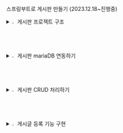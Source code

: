 
스프링부트로 게시판 만들기 (2023.12.18~진행중)


<details>
<summary>
  <img src="" alt="" width="2%" /> 게시판 프로젝트 구조
</summary>
   <br>


![캡처](https://github.com/asdfwoomin/woomin/assets/154343478/d2dffb55-31b5-4d04-b385-a3110cb57974)



  
<p>$\bf{\large{\color{#6580DD}1. src/main/java 디렉터리}}$</p>

스프링 레거시와 마찬가지로 클래스, 인터페이스 등 Java 관련 파일이 위치하는 디렉터리입니다.

<p>$\bf{\large{\color{#6580DD}2. BoardApplication 클래스}}$</p>

이전 글에서 생성한 Board 프로젝트의 com.study 패키지에는 우리가 생성하지 않은 BoardApplication 클래스가 포함되어 있습니다.  main( ) 메서드는 SpringApplication.run( )을 호출해서 웹 애플리케이션을 실행하는 역할을 합니다.
 다음은 클래스 레벨에 선언된 @SpringBootAplication 어노테이션입니다. 해당 어노테이션은 다음의 세 가지 어노테이션으로 구성되어 있습니다.

        2-1. @EnableAutoConfiguration
        스프링 부트는 개발에 필요한 몇 가지 필수적인 설정들의 처리가 되어 있으며, 해당 애너테이션에 의해 다양한 설정들의 일부가 자동으로 완료됩니다.

        2-2. @ComponentScan
        XML 설정 방식을 이용하는 스프링 레거시는 빈(Bean)의 등록 및 스캔을 위해, 수동으로 ComponentScan을 여러 개 선언하는 방식을 사용했었습니다.스프링 부트는 해당 어노테이션에 의해 자동으로 컴포넌트 클래스를 검색하고, 스프링 애플리케이션 콘텍스트(IoC 컨테이너)에 빈(Bean)으로 등록합니다. 쉽게 말해, 의존성 주입(DI) 과정이 더욱 간편해졌다고 생각할 수 있습니다.

        2-3. @Configuration
        해당 어노테이션이 선언된 클래스는 Java 기반의 설정 파일로 인식됩니다. 스프링 4 버전부터 Java 기반의 설정이 가능하게 되었으며, XML 설정에 큰 시간을 소모하지 않아도 됩니다.

<p>$\bf{\large{\color{#6580DD}3. src/main/resources 디렉터리}}$</p>

스프링 레거시는 프로젝트가 생성되었을 때 해당 디렉터리에 log4.xml 파일만  생성되었습니다. 스프링 부트는 templates 폴더, static 폴더, application.properties 파일이 기본적으로 생성됩니다.

        3-1. templates
        스프링 레거시는 HTML 내에 Java 코드를 삽입하는 방식인 JSP를 주로 사용했었습니다. 하지만, 스프링 공식 문서에서는 View(화면) 영역에서 JSP가 아닌 타임리프(Thymeleaf) 템플릿 엔진의 사용을 권장하고 있습니다.타임리프는 JSP와 마찬가지로 HTML 내에서 Java 영역의 데이터를 처리하는 데 사용됩니다. 문법 또한 JSTL과 유사하기에(큰 차이가 없음), 결론적으로 해당 디렉터리에는 타임리프 관련 파일이 위치하게 되고, 타임리프는 HTML5 기반이기 때문에 HTML 파일로 화면을 구성합니다.

        3-2. static
        해당 폴더에는 css, fonts, images, plugin, scripts 등의 정적 리소스 파일이 위치합니다.

        3-3. application.properties
        해당 파일은 웹 애플리케이션을 실행하면서 자동으로 로딩되는 파일입니다. 예를 들어, 부트에 내장된 톰캣의 포트 번호, 콘텍스트 패스(Context Path) 설정이나, 데이터베이스 관련 정보 등 애플리케이션에서 사용하는 여러가지 설정을 해당 파일에 Key - Value 형식으로 선언해서 사용할 수 있습니다.선언한 속성은 일반적으로 설정(Configuration) 파일에서 사용합니다.


<p>$\bf{\large{\color{#6580DD}4. src/test/java 디렉터리}}$</p>

해당 디렉터리의 com.study 패키지에는 BoardApplicationTests 클래스가 생성되어 있습니다. 해당 클래스를 이용해서 개발 단계별로 단위 테스트를 진행하게 되며, 스프링 레거시와는 달리 복잡한 설정 없이 곧바로 테스트가 가능합니다.

<p>$\bf{\large{\color{#6580DD}5. build.gradle}}$</p> 
프로젝트를 생성하면서 프로젝트의 빌드 도구를 그레이들(Gradle)로 선택했습니다. 기존의 스프링은 pom.xml에 dependency를 추가해서 라이브러리를 관리하는 방식의 메이븐(Maven)을 이용했었는데 최근에는 메이븐 보다 그레이들을 선호하는 추세라고 합니다. 메이븐은 하나의 라이브러리를 추가하려면 평균적으로 네 줄 이상의 코드를 작성해야 하지만, 그레이들은단 한 줄의 코드로 라이브러리를 추가할 수 있습니다.
 프로젝트에 포함된 모든 라이브러리는 IDE의 External Libraries에서 확인할 수 있습니다.
 
<p>$\bf{\large{\color{#6580DD}6. MVC 패턴}}$</p> 

기존의 스프링과 마찬가지로 MVC 패턴으로 개발하게 됩니다.
 
   
        

         6-1.  모델, Model - (M)
           데이터를 처리하는 영역으로, 흔히 비즈니스 로직을 처리하는 영역이라고 이야기합니다. 해당 영역은 DB와 통신하고, 사용자가 원하는 데이터를 가공하는 역할을 합니다.

         6-2.  뷰, View - (V)
           사용자가 보는 화면을 의미하며, 타임리프(HTML)를 이용해서 화면을 처리합니다.뷰(View) == 화면(UI) == 사용자(User)
   
         6-3.  컨트롤러, Controller - (C)
           모델(M)과 뷰(V)의 중간 다리 역할을 하는 영역입니다. 사용자가 웹에서 어떠한 요청을 하면 가장 먼저 컨트롤러를 경유합니다. 컨트롤러는 사용자의 요청을 처리할 어떠한 로직을 호출하고, 호출한 로직의 실행 결과를 사용자에게 전달하는 역할을 합니다.예를 들어, 사용자가 게시글 등록을 요청하면 컨트롤러는 게시글의 제목, 내용, 작성자 등 사용자가 입력한 데이터(파라미터)를 전달받아 유효성을 검증합니다.검증이 완료되면 모델 영역에 데이터의 가공을 요청하며, 가공이 완료되면 전달받은 데이터를 DB에 저장한 후, 데이터 등록 성공 또는 실패 여부를 컨트롤러로 전달합니다. 마지막으로 컨트롤러는 등록 요청에 대한 결과를 사용자(View)에게 전달합니다.

</details>


<details>
<summary>
  <img src="" alt="" width="2%" /> 게시판 mariaDB 연동하기
</summary>
   <br>




<p>$\bf{\large{\color{#6580DD}1. 데이터 소스(DataSource) 설정하기}}$</p> 

데이터 소스는 DB와의 커넥션을 관리해 주는 인터페이스입니다.
 
데이터 소스 설정은 대표적으로 두 가지 방법을 이용할 수 있습니다.

     
   1-1. application.properties에 DB 정보를 선언해 두고, 설정(Configuration) 파일에서 참조하는 방법
     
   1-2. 설정(Configuration) 파일에서 DB 정보를 직접 입력하는 방법

 
이 중 1-1 방법을 이용해 데이터 소스 빈(Bean)을 구성합니다. 우선, src/main/resources 디렉터리의 application.properties에 코드작성


        spring.datasource.hikari.driver-class-name=net.sf.log4jdbc.sql.jdbcapi.DriverSpy
        spring.datasource.hikari.jdbc-url=jdbc:log4jdbc:mariadb://localhost:3306/board?serverTimezone=Asia/Seoul&useUnicode=true&characterEncoding=utf8&useSSL=false&allowPublicKeyRetrieval=true
        spring.datasource.hikari.username=root
        spring.datasource.hikari.password=root
        spring.datasource.hikari.connection-test-query=SELECT NOW() FROM dual


        jdbc-url
        데이터베이스의 주소를 의미합니다. 포트 번호(3306) 뒤의 board는 애플리케이션에서 참조할 DB의 이름이며, serverTimezone 등의 파라미터는 시간, 한글 처리 등 기본적인 설정을 처리하는 용도의 파라미터입니다.

        username
        DB의 계정 아이디를 의미합니다. 별개로 추가한 사용자가 없다면, 마스터 계정인 root를 입력해 주시면 됩니다.

        password
        username에 입력한 사용자의 비밀번호를 의미합니다. 별개로 추가한 사용자가 없다면, root 계정의 비밀번호를 입력해 주시면 됩니다. 아이디랑 똑같이 root로 하였습니다.

        connection-test-query
        커넥션이 정상적으로 맺어졌는지 확인하기 위한 SQL 쿼리입니다. 애플리케이션이 실행되면 다음의 테스트 쿼리가 콘솔에 출력됩니다.


<p>$\bf{\large{\color{#6580DD}2. 데이터 소스 설정(Data Source Configuration) 클래스 추가하기}}$</p> 
스프링 부트는 클래스 선언부에 @Configuration 어노테이션만 선언해 주면, 해당 파일이 Java 기반의 설정 파일임을 인식합니다.
데이터 소스 객체(Bean)를 관리해 줄 설정(Configuration) 클래스가 필요합니다.

      2-1. 패키지, 클래스 추가하기
      src/main/java 디렉터리의 com.study 패키지에 config 패키지를 추가하고, 그 안에 DatabaseConfig 클래스를 추가를 해야 합니다.
      소스는 다음과 같습니다.
   
        package com.study.config;

        import com.zaxxer.hikari.HikariConfig;
        import com.zaxxer.hikari.HikariDataSource;
        import org.apache.ibatis.session.SqlSessionFactory;
        import org.mybatis.spring.SqlSessionFactoryBean;
        import org.mybatis.spring.SqlSessionTemplate;
        import org.springframework.beans.factory.annotation.Autowired;
        import org.springframework.boot.context.properties.ConfigurationProperties;
        import org.springframework.context.ApplicationContext;
        import org.springframework.context.annotation.Bean;
        import org.springframework.context.annotation.Configuration;
        import org.springframework.context.annotation.PropertySource;

        import javax.sql.DataSource;

        @Configuration
        @PropertySource("classpath:/application.properties")
        public class DatabaseConfig {

            @Autowired
            private ApplicationContext context;

            @Bean
            @ConfigurationProperties(prefix = "spring.datasource.hikari")
            public HikariConfig hikariConfig() {
                return new HikariConfig();
            }

            @Bean
            public DataSource dataSource() {
                return new HikariDataSource(hikariConfig());
            }

            @Bean
            public SqlSessionFactory sqlSessionFactory() throws Exception {
                SqlSessionFactoryBean factoryBean = new SqlSessionFactoryBean();
                factoryBean.setDataSource(dataSource());
        //		factoryBean.setMapperLocations(context.getResources("classpath:/mappers/**/*Mapper.xml"));
        //    주석처리된 부분은 myBatisX 플러그인 설치 후 가능합니다.
                return factoryBean.getObject();
            }

            @Bean
            public SqlSessionTemplate sqlSession() throws Exception {
                return new SqlSessionTemplate(sqlSessionFactory());
            }

        }


어노테이션
설명


        @Configuration
        스프링은 @Configuration이 선언된 클래스를 자바(Java) 기반의 설정 파일로 인식합니다. 스프링 레거시의 XML 설정 방식을 Java 클래스로 대체한 것으로 생각하면 됩니다.


        @PropertySource
        해당 클래스에서 참조할 properties의 경로를 선언(지정)합니다.


        @Autowired
        빈(Bean)으로 등록된 인스턴스(이하 객체)를 클래스에 주입하는 데 사용합니다. @Autowired 이외에도 @Resource, @Inject 등이 존재합니다.나중에는 롬복(Lombok)이라는 라이브러리를 이용해 스프링에서 권장하는 생성자 주입 방식을 이용합니다.


        ApplicationContext
        스프링 컨테이너(Spring Container) 중 하나입니다. 컨테이너는 사전적 의미로 무언가를 담는 용기 또는 그릇을 의미하는데요. 스프링 컨테이너는 빈(Bean)의 생성과 사용, 관계, 생명 주기 등을 관리합니다.빈(Bean)은 쉽게 말해 Java 객체입니다. 예를 들어, 프로젝트에 100개의 클래스가 있다고 가정해 보겠습니다. 이 클래스들이 서로에 대한 의존성이 높다고 했을 때 "결합도가 높다."라고 표현하는데, 이러한 문제를 컨테이너에서 빈(Bean)을 주입받는 방법으로 해결할 수 있습니다. 즉, 클래스간의 의존성을 낮출 수 있는 것입니다.


        @Bean
        Configuration 클래스의 메서드 레벨에만 선언이 가능하며, @Bean이 선언된 객체는 스프링 컨테이너에 의해 관리되는 빈(Bean)으로 등록됩니다.해당 어노테이션은 인자로 몇 가지 속성(옵션)을 지정할 수 있습니다. 


        @ConfigurationProperties
        해당 어노테이션은 인자에 prefix 속성을 선언(지정)할 수 있는데요. prefix는 접두사, 즉 머리를 의미합니다.prefix에 spring.datasource.hikari를 선언했습니다. 쉽게 말해 @PropertySource에 선언된 파일(application.properties)에서 prefix에 해당하는 spring.datasource.hikari로 시작하는 설정을 모두 읽어 들여 해당 메서드에 매핑(바인딩)하는 개념입니다.추가적으로 해당 어노테이션은 메서드뿐만 아니라 클래스 레벨에도 선언할 수 있습니다.


        hikariConfig
        히카리CP 객체를 생성합니다. 히카리CP는 커넥션 풀(Connection Pool) 라이브러리 중 하나입니다.


        dataSource
        데이터 소스 객체를 생성합니다. 순수 JDBC는 SQL을 실행할 때마다 커넥션을 맺고 끊는 I/O 작업을 하는데, 이 작업은 상당한 양의 리소스를 잡아먹는다고 합니다. 그리고, 이 문제의 해결책으로 커넥션 풀이 등장했습니다.커넥션 풀은 커넥션 객체를 생성해두고, DB에 접근하는 사용자에게 미리 생성해둔 커넥션을 제공했다가 다시 돌려받는 방법입니다.데이터 소스는 커넥션 풀을 지원하기 위한 인터페이스입니다.


        sqlSessionFactory
        SqlSessionFactory 객체를 생성합니다. SqlSessionFactory는 DB 커넥션과 SQL 실행에 대한 모든 것을 갖는 객체입니다.SqlSessionFactoryBean은 FactoryBean 인터페이스의 구현 클래스로, 마이바티스(MyBatis)와 스프링의 연동 모듈로 사용됩니다.쉽게 말해 factoryBean 객체는 데이터 소스를 참조하며, XML Mapper(SQL 쿼리 작성 파일)의 경로와 설정 파일 경로 등의 정보를 갖는 객체입니다.


        sqlSession
        sqlSession 객체를 생성합니다. 마이바티스 공식 문서에는 다음과 같이 정의되어 있습니다.1. SqlSessionTemplate은 마이바티스 스프링 연동 모듈의 핵심이다.2. SqlSessionTemplate은 SqlSession을 구현하고, 코드에서 SqlSession을 대체한다.3. SqlSessionTemplate은 쓰레드에 안전하고, 여러 개의 DAO나 Mapper에서 공유할 수 있다.4. 필요한 시점에 세션을 닫고, 커밋 또는 롤백하는 것을 포함한 세션의 생명주기를 관리한다.SqlSessionTemplate은 SqlSessionFactory를 통해 생성되고, 공식 문서의 내용과 같이 DB의 커밋, 롤백 등 SQL의 실행에 필요한 모든 메서드를 갖는 객체로 생각할 수 있습니다.

<p>$\bf{\large{\color{#6580DD}3. JUnit으로 단위 테스트 해보기}}$</p> 
스프링은 단위 테스트를 위한 환경과 다양한 기능들을 아낌없이 제공해주고 있습니다. 일반적으로 단위 테스트는 비즈니스 로직 또는 SQL 쿼리에 문제가 있는지 확인하는 용도로 사용되는데 WAS(톰캣)를 구동하지 않은 상태에서도 테스트가 가능하기 때문에 시간적인 측면에서 상당히 유리합니다.

3-1) 소스 코드 작성하기
여기서는 DatabaseConfig 클래스에 구성한 빈(Bean)을 기준으로 JUnit 단위 테스트 방법입니다. src/test/java 디렉터리의 BoardApplicationTests에 다음의 코드를 작성

        package com.study;

        import org.apache.ibatis.session.SqlSessionFactory;
        import org.junit.jupiter.api.Test;
        import org.springframework.beans.factory.annotation.Autowired;
        import org.springframework.boot.test.context.SpringBootTest;
        import org.springframework.context.ApplicationContext;

        @SpringBootTest
        class BoardApplicationTests {

            @Autowired
            private ApplicationContext context;

            @Autowired
            private SqlSessionFactory sessionFactory;

            @Test
            void contextLoads() {
            }

            @Test
            public void testByApplicationContext() {
                try {
                    System.out.println("=========================");
                    System.out.println(context.getBean("sqlSessionFactory"));
                    System.out.println("=========================");

                } catch (Exception e) {
                    e.printStackTrace();
                }
            }

            @Test
            public void testBySqlSessionFactory() {
                try {
                    System.out.println("=========================");
                    System.out.println(sessionFactory.toString());
                    System.out.println("=========================");

                } catch (Exception e) {
                    e.printStackTrace();
                }
            }

        }

3-2)소스코드 결과
테스트에 성공한다면 다음과 같이 주소값이 나오게 됩니다.

![캡처](https://github.com/asdfwoomin/woomin/assets/154343478/3b678d10-3d24-4ac7-9d42-ddb7aa74a720)

</details>


<details>
<summary>
  <img src="" alt="" width="2%" /> 게시판 CRUD 처리하기
</summary>
   <br>

<p>$\bf{\large{\color{#6580DD}1. 게시글 테이블 생성하기}}$</p> 


         CREATE TABLE `tb_post` (
            `id`            bigint(20)    NOT NULL AUTO_INCREMENT COMMENT 'PK',
            `title`         varchar(100)  NOT NULL COMMENT '제목',
            `content`       varchar(3000) NOT NULL COMMENT '내용',
            `writer`        varchar(20)   NOT NULL COMMENT '작성자',
            `view_cnt`      int(11)       NOT NULL COMMENT '조회 수',
            `notice_yn`     tinyint(1)    NOT NULL COMMENT '공지글 여부',
            `delete_yn`     tinyint(1)    NOT NULL COMMENT '삭제 여부',
            `created_date`  datetime      NOT NULL DEFAULT current_timestamp() COMMENT '생성일시',
            `modified_date` datetime               DEFAULT NULL COMMENT '최종 수정일시',
            PRIMARY KEY (`id`)
        ) COMMENT '게시글'; 


<p>$\bf{\large{\color{#6580DD}2. 요청 클래스 생성 및 소스 코드 작성하기}}$</p> 
게시글 생성(INSERT)과 수정(UPDATE)에 사용할 요청(Request) 클래스

         package com.study.domain.post;

         import lombok.Getter;
         import lombok.Setter;

         @Getter
         @Setter
         public class PostRequest {

             private Long id;             // PK
             private String title;        // 제목
             private String content;      // 내용
             private String writer;       // 작성자
             private Boolean noticeYn;    // 공지글 여부
    
         }

@Getter / @Settter
클래스 레벨에 선언된 두 어노테이션은 롬복(Lombok) 라이브러리에서 제공해 주는 기능으로, 클래스에 선언된 모든 멤버 변수에 대한 getter와 settter를 생성해 주는 역할을 합니다.

<p>$\bf{\large{\color{#6580DD}3. 게시글 응답(Response) 클래스 생성하기}}$</p> 
사용자에게 보여줄 데이터를 처리할 응답용 클래스입니다. 응답 클래스에는 테이블의 모든 칼럼을 멤버 변수로 선언합니다.

         package com.study.domain.post;

         import lombok.Getter;

         import java.time.LocalDateTime;

         @Getter
         public class PostResponse {

             private Long id;                       // PK
             private String title;                  // 제목
             private String content;                // 내용
             private String writer;                 // 작성자
             private int viewCnt;                   // 조회 수
             private Boolean noticeYn;              // 공지글 여부
             private Boolean deleteYn;              // 삭제 여부
             private LocalDateTime createdDate;     // 생성일시
             private LocalDateTime modifiedDate;    // 최종 수정일시

         }

<p>$\bf{\large{\color{#6580DD}4. Mapper 인터페이스 생성하기}}$</p> 


         package com.study.domain.post;

         import org.apache.ibatis.annotations.Mapper;

         import java.util.List;

         @Mapper
         public interface PostMapper {

             /**
              * 게시글 저장
              * @param params - 게시글 정보
              */
             void save(PostRequest params);

             /**
              * 게시글 상세정보 조회
              * @param id - PK
              * @return 게시글 상세정보
              */
             PostResponse findById(Long id);
    
             /**
              * 게시글 수정
              * @param params - 게시글 정보
              */
             void update(PostRequest params);

             /**
              * 게시글 삭제
              * @param id - PK
              */
             void deleteById(Long id);

             /**
              * 게시글 리스트 조회
              * @return 게시글 리스트
              */
             List<PostResponse> findAll();

             /**
              * 게시글 수 카운팅
              * @return 게시글 수
              */
             int count();

         }

4-1. @Mapper
MyBatis는 Mapper(Java 인터페이스)와 XML Mapper(실제로 DB에 접근해서 호출할 SQL 쿼리를 작성(선언)하는 파일)를 통해 DB와 통신합니다.
메서드명이 "savePost( )"라고 가정했을 때 SQL id는 "savePost"가 되어야 합니다.
Mapper에는 @Mapper 어노테이션을 필수적으로 선언해 주어야 하며, Mapper와 XML Mapper는 XML Mapper의 namespace라는 속성을 통해 연결됩니다.


4-2. save( )
게시글을 생성하는 INSERT 쿼리를 호출합니다. 
  
  파라미터로 전달받는 params는 요청(PostRequest) 클래스의 객체이며, params에는 저장할 게시글 정보가 담기게 됩니다.
 
 
4-3. findById( )
특정 게시글을 조회하는 SELECT 쿼리를 호출합니다.

  파라미터로 id(PK)를 전달받아 SQL 쿼리의 WHERE 조건으로 사용하며, 쿼리가 실행되면 메서드의 리턴 타입인 응답(PostResponse) 클래스 객체의 각 멤버 변수에 결괏값이 매핑(바인딩)됩니다.
 

 
4-4. update( )
게시글 정보를 수정하는 UPDATE 쿼리를 호출합니다.

  save( )와 마찬가지로 요청(PostRequest) 클래스의 객체를 파라미터로 전달받으며, params에는 수정할 게시글 정보가 담기게 됩니다. save( )와 차이가 있다면, UPDATE 쿼리의 WHERE 조건으로 사용되는 id(PK)에도 값이 담긴다는 점입니다.
 

 
4-5. deleteById( )
게시글을 삭제 처리하는 UPDATE 쿼리를 호출합니다.

  findById( )와 마찬가지로 id(PK)를 파라미터로 전달받아 SQL 쿼리의 WHERE 조건으로 사용하게 되며, SQL 쿼리가 실행되면 삭제 여부(delete_yn) 칼럼의 상태 값을 0(false)에서 1(true)로 업데이트합니다.
삭제 여부(delete_yn)는 칼럼의 상태 값을 기준으로 삭제된 데이터(1)인지, 삭제되지 않은 데이터(0)인지 구분해 주는 역할을 합니다. 사용자에게 데이터를 보여줄 땐 삭제 여부가 0(false)인 데이터만 노출하게 됩니다.
 


4-6. findAll( )
게시글 목록을 조회하는 SELECT 쿼리를 호출합니다.

  findById( )는 id(PK)를 기준으로 하나의 게시글을 조회한다면, 해당 메서드는 여러 개의 게시글(PostResponse)을 리스트(List)에 담아 리턴해주는 역할을 합니다.
 


4-7. count( )
  
  전체 게시글 수를 조회하는 SELECT 쿼리를 호출합니다. 



<p>$\bf{\large{\color{#6580DD}5. mappers 폴더와 XML Mapper 추가하기}}$</p> 

   
 src/main/resources에 mappers 폴더를 추가하고, 그 안에 PostMapper.xml을 추가합니다.
 소스는 다음과 같습니다.

<?xml version="1.0" encoding="UTF-8"?>
<!DOCTYPE mapper PUBLIC "-//mybatis.org//DTD Mapper 3.0//EN" "http://mybatis.org/dtd/mybatis-3-mapper.dtd">

<mapper namespace="com.study.domain.post.PostMapper">

    <!-- tb_post 테이블 전체 컬럼 -->
    <sql id="postColumns">
          id
        , title
        , content
        , writer
        , view_cnt
        , notice_yn
        , delete_yn
        , created_date
        , modified_date
    </sql>


    <!-- 게시글 저장 -->
    <insert id="save" parameterType="com.study.domain.post.PostRequest">
        INSERT INTO tb_post (
            <include refid="postColumns" />
        ) VALUES (
              #{id}
            , #{title}
            , #{content}
            , #{writer}
            , 0
            , #{noticeYn}
            , 0
            , NOW()
            , NULL
        )
    </insert>


    <!-- 게시글 상세정보 조회 -->
    <select id="findById" parameterType="long" resultType="com.study.domain.post.PostResponse">
        SELECT
            <include refid="postColumns" />
        FROM
            tb_post
        WHERE
            id = #{value}
    </select>


    <!-- 게시글 수정 -->
    <update id="update" parameterType="com.study.domain.post.PostRequest">
        UPDATE tb_post
        SET
              modified_date = NOW()
            , title = #{title}
            , content = #{content}
            , writer = #{writer}
            , notice_yn = #{noticeYn}
        WHERE
            id = #{id}
    </update>


    <!-- 게시글 삭제 -->
    <delete id="deleteById" parameterType="long">
        UPDATE tb_post
        SET
            delete_yn = 1
        WHERE
            id = #{id}
    </delete>


    <!-- 게시글 리스트 조회 -->
    <select id="findAll" resultType="com.study.domain.post.PostResponse">
        SELECT
            <include refid="postColumns" />
        FROM
            tb_post
        WHERE
            delete_yn = 0
        ORDER BY
            id DESC
    </select>

</mapper>


5-1. <mapper> 태그
XML Mapper는 <mapper>로 시작해서 </mapper>로 끝나며, <mapper> 태그의 namespace 속성에 Mapper 인터페이스의 경로를 선언해 주면 Mapper와 XML Mapper가 연결됩니다.


 
5-2. <sql> 태그와 <include> 태그
MyBatis는 <sql> 태그와 <include> 태그를 이용해서 공통으로 사용되거나 반복적으로 사용되는 쿼리를 처리할 수 있습니다. 
각각의 쿼리에 전체 칼럼을 선언해 줘도 되지만, 해당 태그들을 이용하면 코드 라인을 줄일 수 있습니다. 두 태그의 포인트는 중복 제거이며, 동일한 XML Mapper뿐만 아니라, 다른 XML Mapper에 선언된 SQL 조각도 인클루드(Include) 할 수 있습니다.

 
5-3. parameterType
SQL 쿼리 실행에 필요한 파라미터의 타입을 의미합니다. 단일(하나의) 파라미터가 아닌 경우에는 일반적으로 객체를 전달받아 쿼리를 실행합니다.
 

 
5-4. resultType
SQL 쿼리의 실행 결과를 매핑할 결과 타입을 의미합니다. Mapper 인터페이스에 선언한 메서드의 리턴 타입과 동일한 타입으로 선언해 주시면 됩니다.
 

 
5-5. #{ } 표현식
MyBatis는 #{ 변수명 } 표현식을 이용해서 전달받은 파라미터를 기준으로 쿼리를 실행합니다.


<p>$\bf{\large{\color{#6580DD}6. 칼럼과 멤버 변수 매핑하기}}$</p> 


   
MyBatis에서 SELECT 한 결괏값은 응답(Response) 클래스의 멤버 변수와 매핑되어야 합니다. 그러나 DB에서 테이블의 칼럼명은 언더스코어(_)로 연결된 스네이크 케이스를 사용하며, 자바에서 변수명은 소문자로 시작하고, 구분되는 단어의 앞 글자만 대문자로 처리하는 카멜 케이스를 사용합니다.
이럴때 application.properties에 다음의 설정을 추가하면 됩니다.

      
      mybatis.configuration.map-underscore-to-camel-case=true

<p>$\bf{\large{\color{#6580DD}7. DatabaseConfig 클래스 수정하기}}$</p> 
스프링이 properties에서 MyBatis 설정을 읽을 수 있도록 빈(Bean)을 선언해 주어야 합니다.
DatabaseConfig 소스는 다음과 같습니다.



         package com.study.config;

         import com.zaxxer.hikari.HikariConfig;
   
         import com.zaxxer.hikari.HikariDataSource;
   
         import org.apache.ibatis.session.SqlSessionFactory;
   
         import org.mybatis.spring.SqlSessionFactoryBean;
   
         import org.mybatis.spring.SqlSessionTemplate;
   
         import org.springframework.beans.factory.annotation.Autowired;
   
         import org.springframework.boot.context.properties.ConfigurationProperties;
   
         import org.springframework.context.ApplicationContext;
   
         import org.springframework.context.annotation.Bean;
   
         import org.springframework.context.annotation.Configuration;
   
         import org.springframework.context.annotation.PropertySource;

         import javax.sql.DataSource;

         @Configuration
         @PropertySource("classpath:/application.properties")
         public class DatabaseConfig {

        @Autowired
        private ApplicationContext context;

        @Bean
        @ConfigurationProperties(prefix = "spring.datasource.hikari")
        public HikariConfig hikariConfig() {
            return new HikariConfig();
        }

        @Bean
        public DataSource dataSource() {
            return new HikariDataSource(hikariConfig());
        }

        @Bean
        public SqlSessionFactory sqlSessionFactory() throws Exception {
            SqlSessionFactoryBean factoryBean = new SqlSessionFactoryBean();
            factoryBean.setDataSource(dataSource());
            factoryBean.setMapperLocations(context.getResources("classpath:/mappers/**/*Mapper.xml"));
            factoryBean.setConfiguration(mybatisConfig());
            return factoryBean.getObject();
        }

        @Bean
        public SqlSessionTemplate sqlSession() throws Exception {
            return new SqlSessionTemplate(sqlSessionFactory());
        }

        @Bean
        @ConfigurationProperties(prefix = "mybatis.configuration")
        public org.apache.ibatis.session.Configuration mybatisConfig() {
            return new org.apache.ibatis.session.Configuration();
        }

         }


<p>$\bf{\large{\color{#6580DD}8. CRUD 테스트해보기}}$</p> 

8-1. 테스트 클래스 추가 & 코드 작성하기
src/test/java의 com.study 패키지에 PostMapperTest 클래스를 추가하고, 코드 작성

    package com.study;

    import com.study.domain.post.PostMapper;
    import com.study.domain.post.PostRequest;
    import com.study.domain.post.PostResponse;
    import org.junit.jupiter.api.Test;
    import org.springframework.beans.factory.annotation.Autowired;
    import org.springframework.boot.test.context.SpringBootTest;

    import java.util.List;

    @SpringBootTest
    public class PostMapperTest {

        @Autowired
        PostMapper postMapper;

        @Test
        void save() {
            PostRequest params = new PostRequest();
            params.setTitle("1번 게시글 제목");
            params.setContent("1번 게시글 내용");
            params.setWriter("테스터");
            params.setNoticeYn(false);
            postMapper.save(params);

            List<PostResponse> posts = postMapper.findAll();
            System.out.println("전체 게시글 개수는 : " + posts.size() + "개입니다.");
        }

    }



    

8-1-1. postMapper
@Autowired를 이용해서 스프링 컨테이너에 등록된 PostMapper 빈(Bean)을 클래스에 주입합니다.
 



 
8-1-2. save( )
게시글을 생성하는 메서드입니다. PostRequest 객체를 생성하고, set( ) 메서드를 이용해 값을 세팅한 후 PostMapper의 save( )를 호출합니다. 메서드가 호출되면 PostMapper.xml의 save 쿼리가 실행되며, #{ 변수명 } 표현식을 통해 PostRequest 객체의 멤버 변수에 접근하게 됩니다.




8-2. findById( ) 테스트하기
테이블의 PK인 id를 WHERE 조건으로 특정 게시글을 조회하는 findById( )입니다.

        @Test
        void findById() {
            PostResponse post = postMapper.findById(1L);
            try {
                String postJson = new ObjectMapper().registerModule(new JavaTimeModule()).writeValueAsString(post);
                System.out.println(postJson);

            } catch (JsonProcessingException e) {
                throw new RuntimeException(e);
            }
        }

8-2-1. postJson
스프링 부트에 기본으로 내장되어 있는 Jackson 라이브러리를 이용해서,  응답 객체를 JSON 문자열로 변환한 결과입니다

8-3. update( ) 테스트하기
기존에 등록된 게시글 정보를 수정하는 update( )입니다.

        @Test
        void update() {
            // 1. 게시글 수정
            PostRequest params = new PostRequest();
            params.setId(1L);
            params.setTitle("1번 게시글 제목 수정합니다.");
            params.setContent("1번 게시글 내용 수정합니다.");
            params.setWriter("도뎡이");
            params.setNoticeYn(true);
            postMapper.update(params);

            // 2. 게시글 상세정보 조회
            PostResponse post = postMapper.findById(1L);
            try {
                String postJson = new ObjectMapper().registerModule(new JavaTimeModule()).writeValueAsString(post);
                System.out.println(postJson);

            } catch (JsonProcessingException e) {
                throw new RuntimeException(e);
            }
        }

8-4. delete( ) 테스트하기

 게시글을 삭제 처리하는 delete( )입니다.
 
          @Test
          void delete() {
              System.out.println("삭제 이전의 전체 게시글 개수는 : " + postMapper.findAll().size() + "개입니다.");
              postMapper.deleteById(1L);
              System.out.println("삭제 이후의 전체 게시글 개수는 : " + postMapper.findAll().size() + "개입니다.");
          }


</details>   




<details>
<summary>
  <img src="" alt="" width="2%" /> 게시글 등록 기능 구현
</summary>
   <br>


<p>$\bf{\large{\color{#6580DD}1. 게시글 서비스(Service) 클래스 생성하기}}$</p> 

서비스는 MVC 패턴 중 M(Model)에 해당되며, 사용자(고객)의 요구사항을 처리하는 로직을 실행하는 핵심 영역입니다.

    package com.study.domain.post;

    import lombok.RequiredArgsConstructor;
    import org.springframework.stereotype.Service;

    import javax.transaction.Transactional;
    import java.util.List;

    @Service
    @RequiredArgsConstructor
    public class PostService {

        private final PostMapper postMapper;

        /**
         * 게시글 저장
         * @param params - 게시글 정보
         * @return Generated PK
         */
        @Transactional
        public Long savePost(final PostRequest params) {
            postMapper.save(params);
            return params.getId();
        }

        /**
         * 게시글 상세정보 조회
         * @param id - PK
         * @return 게시글 상세정보
         */
        public PostResponse findPostById(final Long id) {
            return postMapper.findById(id);
        }

        /**
         * 게시글 수정
         * @param params - 게시글 정보
         * @return PK
         */
        @Transactional
        public Long updatePost(final PostRequest params) {
            postMapper.update(params);
            return params.getId();
        }

        /**
         * 게시글 삭제
         * @param id - PK
         * @return PK
         */
        public Long deletePost(final Long id) {
            postMapper.deleteById(id);
            return id;
        }

        /**
         * 게시글 리스트 조회
         * @return 게시글 리스트
         */
        public List<PostResponse> findAllPost() {
            return postMapper.findAll();
        }

    }

1-1. @Service
PostMapper 인터페이스의 @Mapper와 유사하며, 해당 클래스가 비즈니스 로직을 담당하는 Service Layer의 클래스임을 의미합니다.
 
 
1-2. @RequiredArgsConstructor
스프링 레거시에는 일반적으로 @Autowired, @Inject, @Resource 등을 이용해서 빈(Bean)을 주입하고는 했었는데요. 스프링은 생성자로 빈(Bean)을 주입하는 방식을 권장합니다.

1-3. @Transactional
스프링에서 제공해 주는 트랜잭션(Transaction) 처리 방법 중 하나로, 선언적 트랜잭션으로 불리는 기능입니다. 호출된 메서드에 해당 어노테이션이 선언되어 있으면 메서드의 실행과 동시에 트랜잭션이 시작되고, 메서드의 정상 종료 여부에 따라 Commit 또는 Rollback 됩니다.


<p>$\bf{\large{\color{#6580DD}2. 서비스(Service) 테스트해 보기}}$</p> 

    package com.study;

    import com.study.domain.post.PostRequest;
    import com.study.domain.post.PostService;
    import org.junit.jupiter.api.Test;
    import org.springframework.beans.factory.annotation.Autowired;
    import org.springframework.boot.test.context.SpringBootTest;

    @SpringBootTest
    public class PostServiceTest {

        @Autowired
        PostService postService;

        @Test
        void save() {
            PostRequest params = new PostRequest();
            params.setTitle("1번 게시글 제목");
            params.setContent("1번 게시글 내용");
            params.setWriter("테스터");
            params.setNoticeYn(false);
            Long id = postService.savePost(params);
            System.out.println("생성된 게시글 ID : " + id);
        }

    }

<p>$\bf{\large{\color{#6580DD}3. MyBatis useGeneratedKeys 기능 적용해 보기}}$</p> 

3-1. PostMapper.xml 수정하기

    <insert id="save" parameterType="com.study.domain.post.PostRequest" useGeneratedKeys="true" keyProperty="id">

useGeneratedKeys 옵션을 true로 설정하면 생성된 게시글의 PK가 parameterType에 선언된 요청 객체(params)에 저장되며, keyProperty에 선언된 id에 값이 매핑(바인딩)됩니다.


<p>$\bf{\large{\color{#6580DD}4. 컨트롤러(Presentation Layer) 클래스 생성하기}}$</p> 

컨트롤러는 MVC 패턴 중 C(Controller)에 해당되며, Model(서비스)과 View(UI == 화면)의 중간다리 역할을 하는 영역입니다. 
화면에서 사용자의 요청이 들어오면 가장 먼저 컨트롤러를 경유합니다.
컨트롤러는 사용자의 요구사항을 처리해 줄 서비스의 메서드(비즈니스 로직)를 호출하고, 그에 대한 실행 결과를 다시 화면으로 전달하는 역할을 합니다.


4-1. 컨트롤러 클래스 생성 및 소스 코드 작성하기

    package com.study.domain.post;

    import lombok.RequiredArgsConstructor;
    import org.springframework.stereotype.Controller;
    import org.springframework.ui.Model;
    import org.springframework.web.bind.annotation.GetMapping;

    @Controller
    @RequiredArgsConstructor
    public class PostController {

        private final PostService postService;

        // 게시글 작성 페이지
        @GetMapping("/post/write.do")
        public String openPostWrite(Model model) {
            return "post/write";
        }

    }

4-1-1. @Controller
해당 클래스가 사용자의 요청과 응답을 처리(UI를 담당)하는 컨트롤러 클래스임을 의미합니다.
  
4-1-2. @GetMapping
과거의 스프링은 컨트롤러 메서드에 URI(주소)와 HTTP 요청 메서드를 매핑하기 위해 @RequestMapping을 이용해서 value에는 URI를, method에는 HTTP 요청 메서드를 지정(선언)해 주어야만 했습니다.
 
스프링 4.3 버전부터는 @GetMapping, @PostMapping 등 요청 메서드의 타입별로 매핑을 처리할 수 있는 어노테이션이 추가되었습니다.

과거의 URI 매핑) @RequestMapping(value = "...", method = RequestMethod.XXX)
현재의 URI 매핑) @xxxMapping("...")

4-1-3. 리턴 타입
컨트롤러 메서드는 void, String, ModelAndView, Map, List 등 어떤 타입이던 리턴 타입으로 선언할 수 있습니다. 일반적으로 사용자가 보는 화면(HTML)을 처리할 때는 리턴 타입을 String으로 선언하고, 리턴 문에 HTML 파일의 경로를 선언해 주면 됩니다. 
리턴 문에 선언된 HTML 경로에는 접미사(suffix)로 확장자(.html)가 자동으로 연결되기 때문에 확장자를 생략할 수 있습니다.
 
4-1-4. Model
메서드의 파라미터로 선언된 Model 인터페이스는 데이터를 화면(HTML)으로 전달하는 데 사용됩니다.


</details>   

